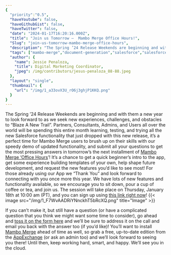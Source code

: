```yaml
---
{
  "priority":"0.5",
  "haveYoutube": false,
  "haveGithubGist": false,
  "haveTwitter": false,
  "date": "2024-01-17T16:20:16.000Z",
  "title": "Join us Tomorrow —  Mambo Merge Office Hours!",
  "Slug": "join-us-tomorrow-mambo-merge-office-hours",
  "description": "The Spring ’24 Release Weekends are beginning and with them a new year to look forward to as we seek new experiences, challenges, and obstacles to “Blaze A New Trail”. Partners, Consultants, Admins, and Users all over the world will be spending this entire month learning, testing, and trying all the new Salesforce functionality that just dropped with this new release, it’s a perfect time for Mambo Merge users to brush up on their skills with our speedy demo of updated functionality, and submit all your questions to get the most pressing answers in tomorrow’s the next installment of <a href="https://cloud.news.mambomerge.app/officehours">Mambo Merge ‘Office Hours</a>’!.",
  "tags": ["mambo-merge","document-generation","salesforce","salesforce-doc-gen","salesforce-app"],
  "author": {
    "name": Jessie Penaloza,
    "title": Digital Marketing Coordinator,
    "jpeg": /img/contributors/jesus-penaloza_88-88.jpeg
  },
  "layout": "single",
  "thumbnail": {
    "url": "/img/1_a33ovX3U_rO6j3ghjP1KKQ.png"
  }
}
---
```

The Spring ’24 Release Weekends are beginning and with them a new year to look forward to as we seek new experiences, challenges, and obstacles to “Blaze A New Trail”. Partners, Consultants, Admins, and Users all over the world will be spending this entire month learning, testing, and trying all the new Salesforce functionality that just dropped with this new release, it’s a perfect time for Mambo Merge users to brush up on their skills with our speedy demo of updated functionality, and submit all your questions to get the most pressing answers in tomorrow’s the next installment of [Mambo Merge ‘Office Hours](https://cloud.news.mambomerge.app/officehours)’!
It’s a chance to get a quick beginner’s intro to the app, get some experience building templates of your own, help shape future development, and request the new features you’d like to see most!
For those already using our App we “Thank You” and look forward to connecting with you once more this year. We have lots of new features and functionality available, so we encourage you to sit down, pour a cup of coffee or tea, and join us.
The session will take place on Thursday, January 18th at 10:00 am (PT), and you can sign up using [this link right now](https://cloud.news.mambomerge.app/officehours)!
{{< image src="/img/1_F7WvAADRiYNnckhT5bRcXQ.png" title="Image" >}}

If you can’t make it, but still have a question (or have a complicated question that you think we might want some time to consider), go ahead and [toss it on the form here](https://forms.gle/xhg2uwkCjk5zmN1ZA) and we’ll be sure to address it on the call and email you back with the answer too (if you’d like)!
You’ll want to install [Mambo Merge](https://appexchange.salesforce.com/appxListingDetail?listingId=a0N3u00000MBinOEAT) ahead of time as well, so grab a free, up-to-date edition from the [AppExchange](https://appexchange.salesforce.com/appxListingDetail?listingId=a0N3u00000MBinOEAT) (or ask an admin too) and we’ll look forward to seeing you there!
Until then, keep working hard, smart, and happy. We’ll see you in the cloud.
